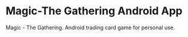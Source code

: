 # Magic-The Gathering Android App
Magic - The Gathering. Android trading card game for personal use.
